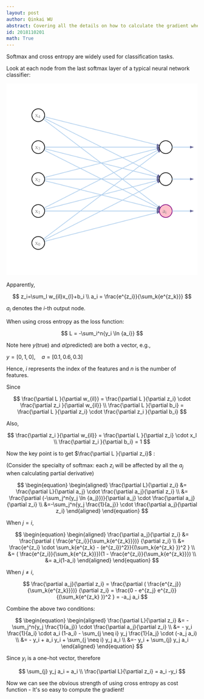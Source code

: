 ```yaml
---
layout: post
author: Qinkai WU
abstract: Covering all the details on how to calculate the gradient when using softmax and cross entropy in a neural network classifier.
id: 2018110201
math: True
---
```


Softmax and cross entropy are widely used for classification tasks.
  
Look at each node from the last softmax layer of a typical neural network classifier:
  
![img1](/img/blog/2018110201/img1.svg)
  
Apparently,
  
$$
z_i=\sum_l w_{il}x_{l}+b_i \\
a_i = \frac{e^{z_i}}{\sum_k{e^{z_k}}}
$$

$a_i$ denotes the $i$-th output node.
  
When using cross entropy as the loss function:

$$
L = -\sum_i^n{y_i \ln {a_i}}
$$

Note here $y$(true) and $a$(predicted) are both a vector, e.g.,

$y = [0,1,0], \quad a = [0.1, 0.6, 0.3]$

Hence, $i$ represents the index of the features and $n$ is the number of features.
  

Since
  
$$
\frac{\partial L }{\partial w_{il}} = \frac{\partial L }{\partial z_i} \cdot \frac{\partial z_i }{\partial w_{il}} \\
\frac{\partial L }{\partial b_i} = \frac{\partial L }{\partial z_i} \cdot \frac{\partial z_i }{\partial b_i}
$$

Also,

$$
\frac{\partial z_i }{\partial w_{il}} = \frac{\partial L }{\partial z_i} \cdot x_l  \\
\frac{\partial z_i }{\partial b_i} = 1 
$$

Now the key point is to get $\frac{\partial L }{\partial z_i}$ :
  
(Consider the specialty of softmax: each $z_i$ will be affected by all the $a_j$ when  calculating partial derivative)
  
$$
\begin{equation}
\begin{aligned}
\frac{\partial L}{\partial z_i} &= \frac{\partial L}{\partial a_j} \cdot  \frac{\partial a_j}{\partial z_i} \\
&= \frac{\partial (-\sum_j^n{y_j \ln {a_j}})}{\partial a_j} \cdot  \frac{\partial a_j}{\partial z_i} \\
&=-\sum_j^n{y_j \frac{1}{a_j}} \cdot  \frac{\partial a_j}{\partial z_i}
\end{aligned}
\end{equation}
$$

When $j=i$,
  
$$
\begin{equation}
\begin{aligned}
\frac{\partial a_j}{\partial z_i} &= \frac{\partial ( \frac{e^{z_i}}{\sum_k{e^{z_k}}})} {\partial z_i} \\ &= \frac{e^{z_i} \cdot \sum_k{e^{z_k} - (e^{z_i})^2}}{(\sum_k{e^{z_k} })^2 } \\ &= ( \frac{e^{z_i}}{\sum_k{e^{z_k}}})(1 - \frac{e^{z_i}}{\sum_k{e^{z_k}}}) \\ &= a_i(1-a_i)
\end{aligned}
\end{equation}
$$

  
When $j \neq i$,
  
$$
\frac{\partial a_j}{\partial z_i} = \frac{\partial ( \frac{e^{z_j}}{\sum_k{e^{z_k}}})}
{\partial z_i} = \frac{0 - e^{z_j} e^{z_i}} {(\sum_k{e^{z_k} })^2 } = -a_j a_i
$$


Combine the above two conditions:
  
$$
\begin{equation}
\begin{aligned}
\frac{\partial L}{\partial z_i} &= -\sum_j^n{y_j \frac{1}{a_j}} \cdot  \frac{\partial a_j}{\partial z_i} \\ &= - y_i \frac{1}{a_i} \cdot a_i (1-a_i) - \sum_{j \neq i} y_j \frac{1}{a_j} \cdot (-a_j a_i) \\ &= - y_i + a_i y_i + \sum_{j \neq i} y_j a_i \\ &=- y_i + \sum_{j} y_j a_i 
\end{aligned}
\end{equation}
$$

Since $y_i$ is a one-hot vector, therefore 
  
$$
\sum_{j} y_j a_i = a_i \\
\frac{\partial L}{\partial z_i} = a_i -y_i
$$

Now we can see the obvious strength of using cross entropy as cost function - It's so easy to compute the gradient!
